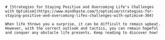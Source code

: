 
    # [Strategies for Staying Positive and Overcoming Life's Challenges with Optimism](https://www.mindhaste.com/t/optimism/strategies-for-staying-positive-and-overcoming-lifes-challenges-with-optimism-364)

    When life throws you a surprise, it can be difficult to remain upbeat. However, with the correct outlook and tactics, you can remain hopeful and conquer any obstacle life presents. Keep reading to discover how!
    